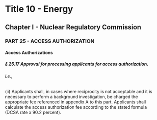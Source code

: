 
# Title 10 - Energy
## Chapter I - Nuclear Regulatory Commission
### PART 25 - ACCESS AUTHORIZATION
#### Access Authorizations
##### § 25.17 Approval for processing applicants for access authorization.
###### i.e.,

(ii) Applicants shall, in cases where reciprocity is not acceptable and it is necessary to perform a background investigation, be charged the appropriate fee referenced in appendix A to this part. Applicants shall calculate the access authorization fee according to the stated formula (DCSA rate x 90.2 percent).
